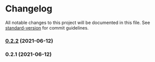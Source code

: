 # Changelog

All notable changes to this project will be documented in this file. See [standard-version](https://github.com/conventional-changelog/standard-version) for commit guidelines.

### [0.2.2](https://github.com/nerdstep/ts-lib-starter/compare/v0.2.1...v0.2.2) (2021-06-12)

### 0.2.1 (2021-06-12)
